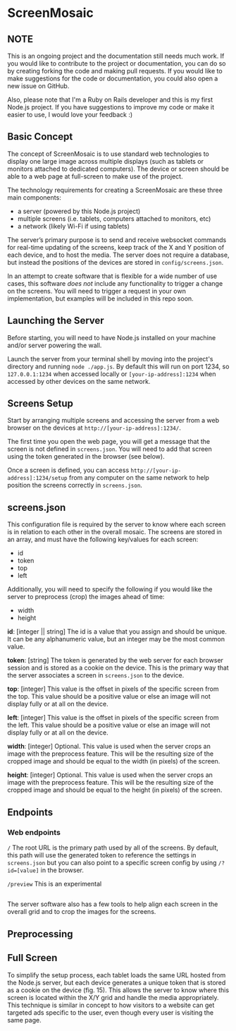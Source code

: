 # ScreenMosaic

## NOTE
This is an ongoing project and the documentation still needs much work.
If you would like to contribute to the project or documentation, you can do
so by creating forking the code and making pull requests. If you would like
to make suggestions for the code or documentation, you could also open a new
issue on GitHub.

Also, please note that I'm a Ruby on Rails developer and this is my first
Node.js project. If you have suggestions to improve my code or make it
easier to use, I would love your feedback :)

## Basic Concept
The concept of ScreenMosaic is to use standard web technologies to display
one large image across multiple displays (such as tablets or monitors attached
to dedicated computers). The device or screen should be able to a web page at
full-screen to make use of the project.

The technology requirements for creating a ScreenMosaic are these three main components:
* a server (powered by this Node.js project)
* multiple screens (i.e. tablets, computers attached to monitors, etc)
* a network (likely Wi-Fi if using tablets)

The server’s primary purpose is to send and receive websocket commands for
real-time updating of the screens, keep track of the X and Y position of
each device, and to host the media. The server does not require a database,
but instead the positions of the devices are stored in `config/screens.json`.

In an attempt to create software that is flexible for a wide number of use cases,
this software *does not* include any functionality to trigger a change on the screens.
You will need to trigger a request in your own implementation, but examples will be
included in this repo soon.

## Launching the Server
Before starting, you will need to have Node.js installed on your machine and/or server
powering the wall.

Launch the server from your terminal shell by moving into the project's directory and
running `node ./app.js`. By default this will run on port 1234, so `127.0.0.1:1234`
when accessed locally or `[your-ip-address]:1234` when accessed by other devices on
the same network.

## Screens Setup
Start by arranging multiple screens and accessing the server from a web browser on
the devices at `http://[your-ip-address]:1234/`.

The first time you open the web page, you will get a message that the screen is not
defined in `screens.json`. You will need to add that screen using the token generated
in the browser (see below).

Once a screen is defined, you can access `http://[your-ip-address]:1234/setup` from
any computer on the same network to help position the screens correctly in `screens.json`.

## screens.json
This configuration file is required by the server to know where each screen is in
relation to each other in the overall mosaic. The screens are stored in an array,
and must have the following key/values for each screen:
* id
* token
* top
* left

Additionally, you will need to specify the following if you would like the server
to preprocess (crop) the images ahead of time:
* width
* height

**id**: [integer || string] The id is a value that you assign and should be unique.
It can be any alphanumeric value, but an integer may be the most common value.

**token**: [string] The token is generated by the web server for each browser session
and is stored as a cookie on the device. This is the primary way that the server
associates a screen in `screens.json` to the device.

**top**: [integer] This value is the offset in pixels of the specific screen from the
top. This value should be a positive value or else an image will not display fully or
at all on the device.

**left**: [integer] This value is the offset in pixels of the specific screen from the
left. This value should be a positive value or else an image will not display fully or
at all on the device.

**width**: [integer] Optional. This value is used when the server crops an image
with the preprocess feature. This will be the resulting size of the cropped image
and should be equal to the width (in pixels) of the screen.

**height**: [integer] Optional. This value is used when the server crops an image
with the preprocess feature. This will be the resulting size of the cropped image
and should be equal to the height (in pixels) of the screen.

## Endpoints

### Web endpoints
`/` The root URL is the primary path used by all of the screens. By default, this
path will use the generated token to reference the settings in `screens.json` but
you can also point to a specific screen config by using `/?id=[value]` in the browser.

`/preview` This is an experimental  


##
The server software also has a few tools to help align each screen in the overall grid and to crop the images for the screens.

## Preprocessing

## Full Screen

To simplify the setup process, each tablet loads the same URL hosted from the Node.js server, but each device generates a unique token that is stored as a cookie on the device (fig. 15). This allows the server to know where this screen is located within the X/Y grid and handle the media appropriately. This technique is similar in concept to how visitors to a website can get targeted ads specific to the user, even though every user is visiting the same page.
